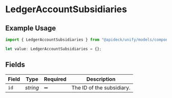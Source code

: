# LedgerAccountSubsidiaries

## Example Usage

```typescript
import { LedgerAccountSubsidiaries } from "@apideck/unify/models/components";

let value: LedgerAccountSubsidiaries = {};
```

## Fields

| Field                     | Type                      | Required                  | Description               |
| ------------------------- | ------------------------- | ------------------------- | ------------------------- |
| `id`                      | *string*                  | :heavy_minus_sign:        | The ID of the subsidiary. |